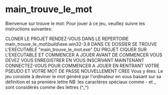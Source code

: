 # main_trouve_le_mot
Bienvenue sur trouve le mot:
Pour jouer à ce jeu, veuillez suivre les instructions suivantes:

CLONER LE PROJET
RENDEZ-VOUS DANS LE REPERTOIRE main_trouve_le_mot\build\exe.win32-3.8
DANS CE DOSSIER SE TROUVE L'EXECUTABLE "main_trouve_le_mot.exe" DU PROJET
CIQUER SUR L'EXECUTABLE ET COMMENCER A JOUER 
AVANT DE COMMENCER VOUS DEVEZ VOUS ENREGISTRER EN VOUS INSCRIVANT
MAINTENANT CONNECTEZ-VOUS POUR COMMENCER A JOUER EN RENTRANT VOTRE PSEUDO ET VOTRE MOT DE PASSE NOUVELLEMENT CREE 
Vous y êtes:
  Le jeu consiste à deviner le mot généré par l'ordinateur
  en vous basant sur sa définition et sa première lettre
  NB :les caractères spéciaux comme - et _ sont considérés comme des lettres
  (^_^)
